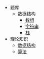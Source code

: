 * 题库
  * 数据结构
    * [数组](question-bank/array/)
    * [字符串](question-bank/string/)
    * [栈](question-bank/stack/)
* 理论知识
  * [数据结构](theory/data-structure/)
  * [算法](theory/algorithm)

